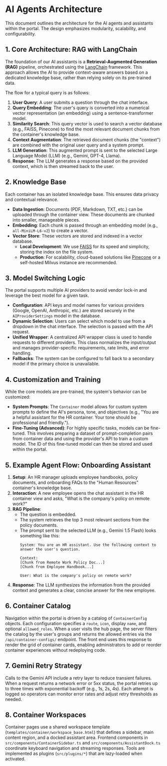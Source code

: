 

# AI Agents Architecture

This document outlines the architecture for the AI agents and assistants within the portal. The design emphasizes modularity, scalability, and configurability.

## 1. Core Architecture: RAG with LangChain

The foundation of our AI assistants is a **Retrieval-Augmented Generation (RAG)** pipeline, orchestrated using the [LangChain](https://www.langchain.com/) framework. This approach allows the AI to provide context-aware answers based on a dedicated knowledge base, rather than relying solely on its pre-trained data.

The flow for a typical query is as follows:

1.  **User Query**: A user submits a question through the chat interface.
2.  **Query Embedding**: The user's query is converted into a numerical vector representation (an embedding) using a sentence-transformer model.
3.  **Similarity Search**: This query vector is used to search a vector database (e.g., FAISS, Pinecone) to find the most relevant document chunks from the container's knowledge base.
4.  **Context Augmentation**: The retrieved document chunks (the "context") are combined with the original user query and a system prompt.
5.  **LLM Generation**: This augmented prompt is sent to the selected Large Language Model (LLM) (e.g., Gemini, GPT-4, Llama).
6.  **Response**: The LLM generates a response based on the provided context, which is then streamed back to the user.

## 2. Knowledge Base

Each container has an isolated knowledge base. This ensures data privacy and contextual relevance.

-   **Data Ingestion**: Documents (PDF, Markdown, TXT, etc.) can be uploaded through the container view. These documents are chunked into smaller, manageable pieces.
-   **Embedding**: Each chunk is passed through an embedding model (e.g., `all-MiniLM-L6-v2`) to create a vector.
-   **Vector Store**: These vectors are stored and indexed in a vector database.
    -   **Local Development**: We use [FAISS](https://faiss.ai/) for its speed and simplicity, storing the index on the file system.
    -   **Production**: For scalability, cloud-based solutions like [Pinecone](https://www.pinecone.io/) or a self-hosted Milvus instance are recommended.

## 3. Model Switching Logic

The portal supports multiple AI providers to avoid vendor lock-in and leverage the best model for a given task.

-   **Configuration**: API keys and model names for various providers (Google, OpenAI, Anthropic, etc.) are stored securely in the `AIProviderSettings` model in the database.
-   **Dynamic Selection**: Users can select which model to use from a dropdown in the chat interface. The selection is passed with the API request.
-   **Unified Wrapper**: A centralized API wrapper class is used to handle requests to different providers. This class normalizes the input/output and manages provider-specific requirements, rate limits, and error handling.
-   **Fallbacks**: The system can be configured to fall back to a secondary model if the primary choice is unavailable.

## 4. Customization and Training

While the core models are pre-trained, the system's behavior can be customized:

-   **System Prompts**: The `Container` model allows for custom system prompts to define the AI's persona, tone, and objectives (e.g., "You are a helpful assistant for the HR container. Your tone should be professional and friendly.").
-   **Fine-Tuning (Advanced)**: For highly specific tasks, models can be fine-tuned. This involves preparing a dataset of prompt-completion pairs from container data and using the provider's API to train a custom model. The ID of this fine-tuned model can then be stored and used within the portal.

## 5. Example Agent Flow: Onboarding Assistant

1.  **Setup**: An HR manager uploads employee handbooks, policy documents, and onboarding FAQs to the "Human Resources" container's knowledge base.
2.  **Interaction**: A new employee opens the chat assistant in the HR container view and asks, "What is the company's policy on remote work?"
3.  **RAG Pipeline**:
    -   The question is embedded.
    -   The system retrieves the top 3 most relevant sections from the policy documents.
    -   The prompt sent to the selected LLM (e.g., Gemini 1.5 Flash) looks something like this:
        ```
        System: You are an HR assistant. Use the following context to answer the user's question.

        Context:
        [Chunk from Remote Work Policy Doc...]
        [Chunk from Employee Handbook...]

        User: What is the company's policy on remote work?
        ```
4.  **Response**: The LLM synthesizes the information from the provided context and generates a clear, concise answer for the new employee.

## 6. Container Catalog

Navigation within the portal is driven by a catalog of `ContainerConfig` objects. Each configuration specifies a `route`, `icon`, display `name`, and optional `allowed_roles`. When a user visits the hub page, the server filters the catalog by the user's groups and returns the allowed entries via the `/api/container-configs/` endpoint. The front end uses this response to render the grid of container cards, enabling administrators to add or reorder container experiences without redeploying code.

## 7. Gemini Retry Strategy

Calls to the Gemini API include a retry layer to reduce transient failures. When a request returns a network error or 5xx status, the portal retries up to three times with exponential backoff (e.g., 1s, 2s, 4s). Each attempt is logged so operators can monitor error rates and adjust retry thresholds as needed.

## 8. Container Workspaces

Container pages use a shared workspace template (`templates/container/workspace_base.html`) that defines a sidebar, main content region, and a docked assistant area. Frontend components in `src/components/ContainerSidebar.ts` and `src/components/AssistantDock.ts` coordinate keyboard navigation and streaming responses. Tools are implemented as plugins (`src/plugins/*`) that are lazy-loaded when activated.